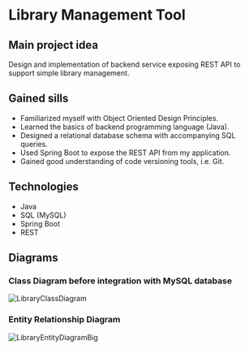 # Library Management Tool 

## Main project idea
Design and implementation of backend service exposing REST API to support simple library management.

## Gained sills
* Familiarized myself with Object Oriented Design Principles.
* Learned the basics of backend programming language (Java).
* Designed a relational database schema with accompanying SQL queries.
* Used Spring Boot to expose the REST API from my application.
* Gained good understanding of code versioning tools, i.e. Git.

## Technologies
* Java
* SQL (MySQL)
* Spring Boot
* REST

## Diagrams

### Class Diagram before integration with MySQL database

![LibraryClassDiagram](https://user-images.githubusercontent.com/53584321/108428143-68fecd00-723e-11eb-9a3b-5cbf8e962ba2.jpg)

### Entity Relationship Diagram

![LibraryEntityDiagramBig](https://user-images.githubusercontent.com/53584321/108425438-bf6a0c80-723a-11eb-8f53-5bc3f3ffea21.jpg)
